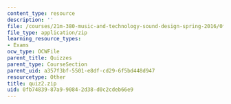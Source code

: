 ```yaml
---
content_type: resource
description: ''
file: /courses/21m-380-music-and-technology-sound-design-spring-2016/0fb7483987a990842d38d0c2cdeb66e9_quiz2.zip
file_type: application/zip
learning_resource_types:
- Exams
ocw_type: OCWFile
parent_title: Quizzes
parent_type: CourseSection
parent_uid: a357f3bf-5501-e8df-cd29-6f5bd448d947
resourcetype: Other
title: quiz2.zip
uid: 0fb74839-87a9-9084-2d38-d0c2cdeb66e9
---
```

